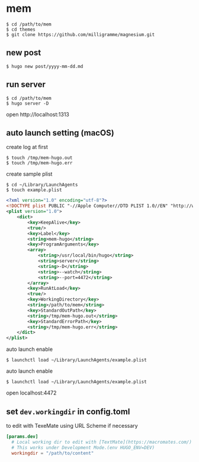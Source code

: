 # mem

```
$ cd /path/to/mem
$ cd themes
$ git clone https://github.com/milligramme/magnesium.git
```

## new post

```
$ hugo new post/yyyy-mm-dd.md
```

## run server

```
$ cd /path/to/mem
$ hugo server -D
```

open http://localhost:1313


## auto launch setting (macOS)


create log at first

```
$ touch /tmp/mem-hugo.out
$ touch /tmp/mem-hugo.err
```

create sample plist

```
$ cd ~/Library/LaunchAgents
$ touch example.plist
```

```xml
<?xml version="1.0" encoding="utf-8"?>
<!DOCTYPE plist PUBLIC "-//Apple Computer//DTD PLIST 1.0//EN" "http://www.apple.com/DTDs/PropertyList-1.0.dtd">
<plist version="1.0">
	<dict>
		<key>KeepAlive</key>
		<true/>
		<key>Label</key>
		<string>mem-hugo</string>
		<key>ProgramArguments</key>
		<array>
			<string>/usr/local/bin/hugo</string>
			<string>server</string>
			<string>-D</string>
			<string>--watch</string>
			<string>--port=4472</string>
		</array>
		<key>RunAtLoad</key>
		<true/>
		<key>WorkingDirectory</key>
		<string>/path/to/mem</string>
		<key>StandardOutPath</key>
		<string>/tmp/mem-hugo.out</string>
		<key>StandardErrorPath</key>
		<string>/tmp/mem-hugo.err</string>
	</dict>
</plist>
```

auto launch enable

```
$ launchctl load ~/Library/LaunchAgents/example.plist
```

auto launch enable

```
$ launchctl load ~/Library/LaunchAgents/example.plist
```

open localhost:4472


## set `dev.workingdir` in config.toml

to edit with TexeMate using URL Scheme if necessary

```toml
[params.dev]
  # Local working dir to edit with [TextMate](https://macromates.com/)
  # This works under Development Mode.(env HUGO_ENV=DEV)
  workingdir = "/path/to/content"
```
